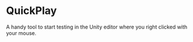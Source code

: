 # QuickPlay
A handy tool to start testing in the Unity editor where you right clicked with your mouse.
